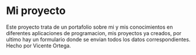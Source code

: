 # Mi proyecto
Este proyecto trata de un portafolio sobre mi y mis conocimientos en diferentes aplicaciones de programacion, mis proyectos ya creados, por ultimo hay un formulario donde se envian todos los datos correspondientes. Hecho por Vicente Ortega.